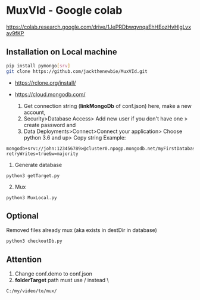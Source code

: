 # MuxVId - Google colab
https://colab.research.google.com/drive/1JePRDbwqvnqaEhHEozHvHlgLvxav9fKP

## Installation on Local machine
```bash
pip install pymongo[srv]
git clone https://github.com/jackthenewbie/MuxVId.git
```
- https://rclone.org/install/

- https://cloud.mongodb.com/ 
  1. Get connection string (**linkMongoDb** of conf.json) here, make a new account,
  2. Security>Database Access> Add new user if you don't have one > create password
  and
  3. Data Deployments>Connect>Connect your application> Choose python 3.6 and up> Copy string
Example:
```
mongodb+srv://john:123456789>@cluster0.npogp.mongodb.net/myFirstDatabase?retryWrites=true&w=majority
```
1. Generate database
```
python3 getTarget.py
```
2. Mux
```
python3 MuxLocal.py
```
## Optional
Removed files already mux (aka exists in destDir in database)
```
python3 checkoutDb.py
```
## Attention
1. Change conf.demo to conf.json
2. **folderTarget** path must use / instead \
```
C:/my/video/to/mux/
```
